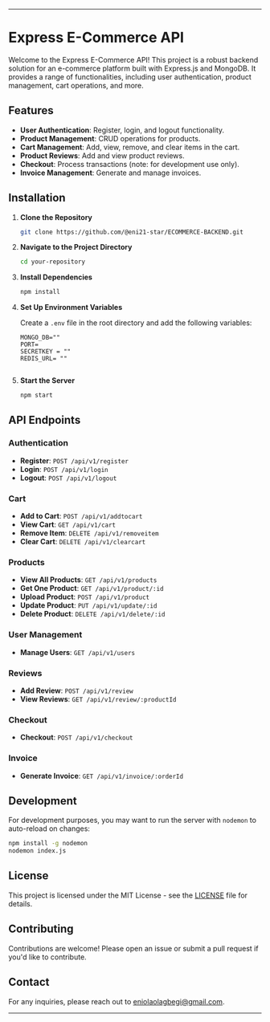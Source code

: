 
---

# Express E-Commerce API

Welcome to the Express E-Commerce API! This project is a robust backend solution for an e-commerce platform built with Express.js and MongoDB. It provides a range of functionalities, including user authentication, product management, cart operations, and more.

## Features

- **User Authentication**: Register, login, and logout functionality.
- **Product Management**: CRUD operations for products.
- **Cart Management**: Add, view, remove, and clear items in the cart.
- **Product Reviews**: Add and view product reviews.
- **Checkout**: Process transactions (note: for development use only).
- **Invoice Management**: Generate and manage invoices.

## Installation

1. **Clone the Repository**

   ```bash
   git clone https://github.com/@eni21-star/ECOMMERCE-BACKEND.git
   ```

2. **Navigate to the Project Directory**

   ```bash
   cd your-repository
   ```

3. **Install Dependencies**

   ```bash
   npm install
   ```

4. **Set Up Environment Variables**

   Create a `.env` file in the root directory and add the following variables:

   ```plaintext
   MONGO_DB=""
   PORT=
   SECRETKEY = ""
   REDIS_URL= ""

   
   ```

5. **Start the Server**

   ```bash
   npm start
   ```

## API Endpoints

### Authentication

- **Register**: `POST /api/v1/register`
- **Login**: `POST /api/v1/login`
- **Logout**: `POST /api/v1/logout`

### Cart

- **Add to Cart**: `POST /api/v1/addtocart`
- **View Cart**: `GET /api/v1/cart`
- **Remove Item**: `DELETE /api/v1/removeitem`
- **Clear Cart**: `DELETE /api/v1/clearcart`

### Products

- **View All Products**: `GET /api/v1/products`
- **Get One Product**: `GET /api/v1/product/:id`
- **Upload Product**: `POST /api/v1/product`
- **Update Product**: `PUT /api/v1/update/:id`
- **Delete Product**: `DELETE /api/v1/delete/:id`

### User Management

- **Manage Users**: `GET /api/v1/users`

### Reviews

- **Add Review**: `POST /api/v1/review`
- **View Reviews**: `GET /api/v1/review/:productId`

### Checkout

- **Checkout**: `POST /api/v1/checkout`

### Invoice

- **Generate Invoice**: `GET /api/v1/invoice/:orderId`

## Development

For development purposes, you may want to run the server with `nodemon` to auto-reload on changes:

```bash
npm install -g nodemon
nodemon index.js
```

## License

This project is licensed under the MIT License - see the [LICENSE](LICENSE) file for details.

## Contributing

Contributions are welcome! Please open an issue or submit a pull request if you'd like to contribute.

## Contact

For any inquiries, please reach out to [eniolaolagbegi@gmail.com](mailto:eniolaolagbegi@gmail.com).

---
